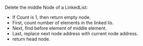 Delete the middle Node of a LinkedList:
​
* If Count is 1, then return empty node.
* First, count number of elements in the linked lis.
* Next, find before element of middle element.
* Last, replace next node address with current node address.
* return head node.